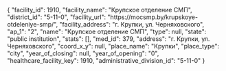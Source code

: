{
    "facility_id": 1910,
    "facility_name": "Крупское отделение СМП",
    "district_id": "5-11-0",
    "facility_url": "https:\/\/mocsmp.by\/krupskoye-otdeleniye-smp\/",
    "facility_address": "г. Крупки, ул. Черняховского",
    "ap_1": "2",
    "name": "Крупское отделение СМП",
    "type": null,
    "state": "public institution",
    "stats": [],
    "med_id": 379,
    "address": "г. Крупки, ул. Черняховского",
    "coord_x_y": null,
    "place_name": "Крупки",
    "place_type": "city",
    "year_of_closing": null,
    "year_of_opening": "0",
    "healthcare_facility_key": 1910,
    "administrative_division_id": "5-11-0"
}
